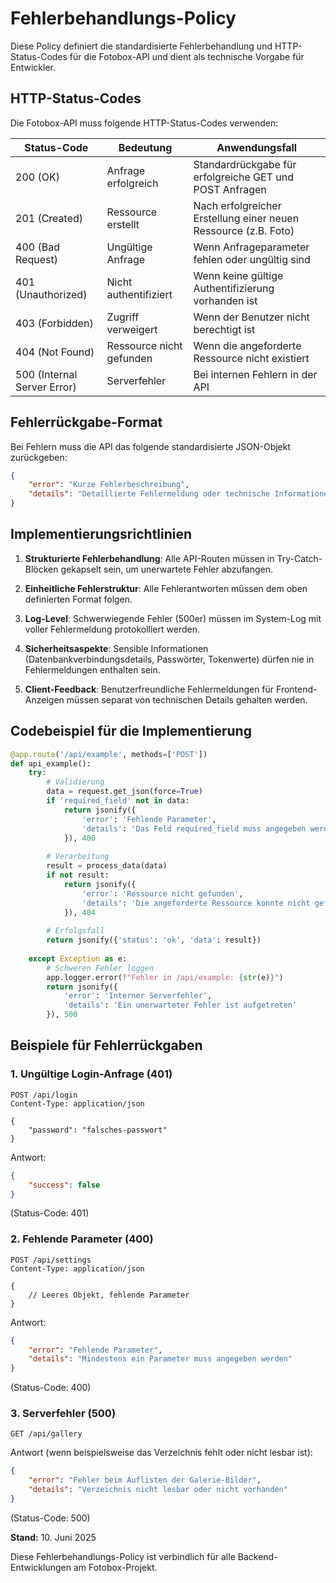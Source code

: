 # Fehlerbehandlungs-Policy

Diese Policy definiert die standardisierte Fehlerbehandlung und HTTP-Status-Codes für die Fotobox-API und dient als technische Vorgabe für Entwickler.

## HTTP-Status-Codes

Die Fotobox-API muss folgende HTTP-Status-Codes verwenden:

| Status-Code | Bedeutung | Anwendungsfall |
|------------|-----------|---------------|
| 200 (OK) | Anfrage erfolgreich | Standardrückgabe für erfolgreiche GET und POST Anfragen |
| 201 (Created) | Ressource erstellt | Nach erfolgreicher Erstellung einer neuen Ressource (z.B. Foto) |
| 400 (Bad Request) | Ungültige Anfrage | Wenn Anfrageparameter fehlen oder ungültig sind |
| 401 (Unauthorized) | Nicht authentifiziert | Wenn keine gültige Authentifizierung vorhanden ist |
| 403 (Forbidden) | Zugriff verweigert | Wenn der Benutzer nicht berechtigt ist |
| 404 (Not Found) | Ressource nicht gefunden | Wenn die angeforderte Ressource nicht existiert |
| 500 (Internal Server Error) | Serverfehler | Bei internen Fehlern in der API |

## Fehlerrückgabe-Format

Bei Fehlern muss die API das folgende standardisierte JSON-Objekt zurückgeben:

```json
{
    "error": "Kurze Fehlerbeschreibung",
    "details": "Detaillierte Fehlermeldung oder technische Informationen (optional)"
}
```

## Implementierungsrichtlinien

1. **Strukturierte Fehlerbehandlung**: Alle API-Routen müssen in Try-Catch-Blöcken gekapselt sein, um unerwartete Fehler abzufangen.

2. **Einheitliche Fehlerstruktur**: Alle Fehlerantworten müssen dem oben definierten Format folgen.

3. **Log-Level**: Schwerwiegende Fehler (500er) müssen im System-Log mit voller Fehlermeldung protokolliert werden.

4. **Sicherheitsaspekte**: Sensible Informationen (Datenbankverbindungsdetails, Passwörter, Tokenwerte) dürfen nie in Fehlermeldungen enthalten sein.

5. **Client-Feedback**: Benutzerfreundliche Fehlermeldungen für Frontend-Anzeigen müssen separat von technischen Details gehalten werden.

## Codebeispiel für die Implementierung

```python
@app.route('/api/example', methods=['POST'])
def api_example():
    try:
        # Validierung
        data = request.get_json(force=True)
        if 'required_field' not in data:
            return jsonify({
                'error': 'Fehlende Parameter',
                'details': 'Das Feld required_field muss angegeben werden'
            }), 400
            
        # Verarbeitung
        result = process_data(data)
        if not result:
            return jsonify({
                'error': 'Ressource nicht gefunden',
                'details': 'Die angeforderte Ressource konnte nicht gefunden werden'
            }), 404
            
        # Erfolgsfall
        return jsonify({'status': 'ok', 'data': result})
        
    except Exception as e:
        # Schweren Fehler loggen
        app.logger.error(f"Fehler in /api/example: {str(e)}")
        return jsonify({
            'error': 'Interner Serverfehler',
            'details': 'Ein unerwarteter Fehler ist aufgetreten'
        }), 500
```

## Beispiele für Fehlerrückgaben

### 1. Ungültige Login-Anfrage (401)

```http
POST /api/login
Content-Type: application/json

{
    "password": "falsches-passwort"
}
```

Antwort:
```json
{
    "success": false
}
```
(Status-Code: 401)

### 2. Fehlende Parameter (400)

```http
POST /api/settings
Content-Type: application/json

{
    // Leeres Objekt, fehlende Parameter
}
```

Antwort:
```json
{
    "error": "Fehlende Parameter",
    "details": "Mindestens ein Parameter muss angegeben werden"
}
```
(Status-Code: 400)

### 3. Serverfehler (500)

```http
GET /api/gallery
```

Antwort (wenn beispielsweise das Verzeichnis fehlt oder nicht lesbar ist):
```json
{
    "error": "Fehler beim Auflisten der Galerie-Bilder",
    "details": "Verzeichnis nicht lesbar oder nicht vorhanden"
}
```
(Status-Code: 500)

**Stand:** 10. Juni 2025

Diese Fehlerbehandlungs-Policy ist verbindlich für alle Backend-Entwicklungen am Fotobox-Projekt.

